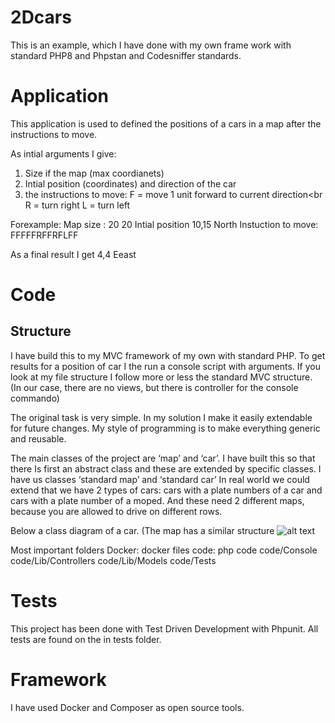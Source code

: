# 2Dcars

This is an example, which I have done with my own frame work with standard PHP8 and Phpstan and Codesniffer standards.




Application
=======================================================================================

This application is used to defined the positions of a cars in a map after the instructions to move.

As intial arguments I give:

1) Size if the map (max coordianets)
2) Intial position (coordinates) and direction of the car
3) the instructions to move:
   F = move 1 unit forward to current direction<br<br>
   R = turn right L = turn left

Forexample:
Map size :  20 20 Intial position 10,15 North Instuction to move: FFFFFRFFRFLFF

As a final result I get 4,4 Eeast







Code
======================================================================================

Structure
----------
I have build this to my MVC framework of my own with standard PHP. To get results for a position of car I the run a
console script with arguments. If you look at my file structure I follow more or less the standard MVC structure.
(In our case, there are no views, but there is controller for the console commando)

The original task is very simple. In my solution I make it easily extendable for future changes. My style of programming
is to make everything generic and reusable.

The main classes of the project are ‘map’ and ‘car’. I have built this so that there Is first an abstract class and
these are extended by specific classes. I have us classes ‘standard map’ and ‘standard car’ In real world we could
extend that we have 2 types of cars: cars with a plate numbers of a car and cars with a plate number of a moped. And
these need 2 different maps, because you are allowed to drive on different rows.

Below a class diagram of a car. (The map has a similar structure
![alt text](https://github.com/demotuulia/2Dcars/blob/master/UML.jpeg)

Most important folders
Docker: docker files
code: php code
 code/Console
 code/Lib/Controllers
 code/Lib/Models
 code/Tests

Tests
======================================================================================
This project has been done with Test Driven Development with Phpunit. All tests are found on the in tests folder.

Framework
=======================================================================================

I have used Docker and Composer as open source tools.
